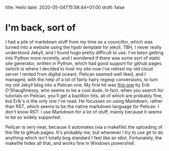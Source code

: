 title: Hello
date: 2020-05-04T15:58:44+01:00
draft: false


# I'm back, sort of

I had a pile of markdown stuff from my time as a councillor, which was turned into a website
using the hpstr template for jekyll. TBH, I never really understood Jekyll, and I found hugo 
pretty difficult to use. I've been getting into Python more recently, and I wondered if
there was some sort of static site generator, written in Python, which had good support
for github pages (which is where I decided to host my site now I've retired my old 
cloud server I rented from digital ocean). Pelican seemed well liked, and I managed,
with the help of a lot of fairly hairy regexp conversions,
to turn my old Jekyll blog into a Pelican one. My first hit was [this one](https://opensource.com/article/19/5/run-your-blog-github-pages-python) by Erik O'Shaughnessy, who seems to be a cool dude. In fact, when you search for tutorials on Pelican, 
you'll get a bazillion hits, all of which are probably fine, but Erik's is the only one I've read.
He focusses on using Markdown, rather than RST, which seems to be the native markdown
language for Pelican. I don't know RST: I use Markdown for a lot of stuff, 
mainly because it seems to be so widely supported.

Pelican is very neat, because it automates (via a makefile) the uploading of the file to github pages. It's probably me, but whenever I try to use git to do anything which isn't totally 
bog standard I feel like an idiot. Fortunately, the makefile hides all that, and works fine
in Windows powershell.





